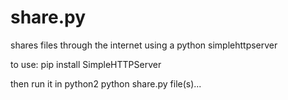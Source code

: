 share.py
========

shares files through the internet using a python simplehttpserver

to use:
pip install SimpleHTTPServer

then run it in python2
python share.py file(s)...
